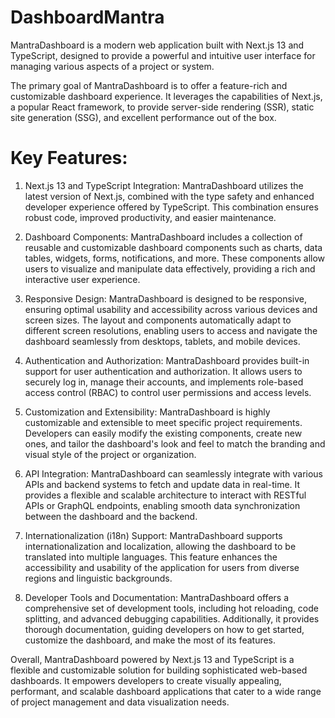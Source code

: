 # DashboardMantra
MantraDashboard is a modern web application built with Next.js 13 and TypeScript, designed to provide a powerful and intuitive user interface for managing various aspects of a project or system.

The primary goal of MantraDashboard is to offer a feature-rich and customizable dashboard experience. It leverages the capabilities of Next.js, a popular React framework, to provide server-side rendering (SSR), static site generation (SSG), and excellent performance out of the box.

# Key Features:

1. Next.js 13 and TypeScript Integration: MantraDashboard utilizes the latest version of Next.js, combined with the type safety and enhanced developer experience offered by TypeScript. This combination ensures robust code, improved productivity, and easier maintenance.

2. Dashboard Components: MantraDashboard includes a collection of reusable and customizable dashboard components such as charts, data tables, widgets, forms, notifications, and more. These components allow users to visualize and manipulate data effectively, providing a rich and interactive user experience.

3. Responsive Design: MantraDashboard is designed to be responsive, ensuring optimal usability and accessibility across various devices and screen sizes. The layout and components automatically adapt to different screen resolutions, enabling users to access and navigate the dashboard seamlessly from desktops, tablets, and mobile devices.

4. Authentication and Authorization: MantraDashboard provides built-in support for user authentication and authorization. It allows users to securely log in, manage their accounts, and implements role-based access control (RBAC) to control user permissions and access levels.

5. Customization and Extensibility: MantraDashboard is highly customizable and extensible to meet specific project requirements. Developers can easily modify the existing components, create new ones, and tailor the dashboard's look and feel to match the branding and visual style of the project or organization.

6. API Integration: MantraDashboard can seamlessly integrate with various APIs and backend systems to fetch and update data in real-time. It provides a flexible and scalable architecture to interact with RESTful APIs or GraphQL endpoints, enabling smooth data synchronization between the dashboard and the backend.

7. Internationalization (i18n) Support: MantraDashboard supports internationalization and localization, allowing the dashboard to be translated into multiple languages. This feature enhances the accessibility and usability of the application for users from diverse regions and linguistic backgrounds.

8. Developer Tools and Documentation: MantraDashboard offers a comprehensive set of development tools, including hot reloading, code splitting, and advanced debugging capabilities. Additionally, it provides thorough documentation, guiding developers on how to get started, customize the dashboard, and make the most of its features.

Overall, MantraDashboard powered by Next.js 13 and TypeScript is a flexible and customizable solution for building sophisticated web-based dashboards. It empowers developers to create visually appealing, performant, and scalable dashboard applications that cater to a wide range of project management and data visualization needs.
